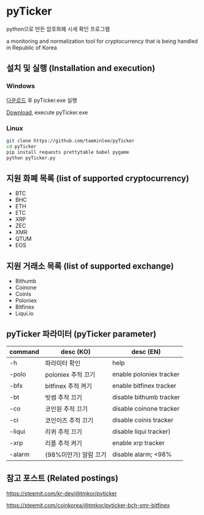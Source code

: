 # pyTicker

python으로 만든 암호화폐 시세 확인 프로그램

a monitoring and normalization tool for cryptocurrency that is being handled in Republic of Korea

## 설치 및 실행 (Installation and execution)

### Windows

[다운로드](https://github.com/taeminlee/pyTicker/releases/) 후 pyTicker.exe 실행

[Download](https://github.com/taeminlee/pyTicker/releases/), execute pyTicker.exe

### Linux

```bash
git clone https://github.com/taeminlee/pyTicker
cd pyTicker
pip install requests prettytable babel pygame
python pyTicker.py
```

## 지원 화폐 목록 (list of supported cryptocurrency)

- BTC
- BHC
- ETH
- ETC
- XRP
- ZEC
- XMR
- QTUM
- EOS

## 지원 거래소 목록 (list of supported exchange)

- Bithumb
- Coinone
- CoinIs
- Poloniex
- Bitfinex
- Liqui.io

## pyTicker 파라미터 (pyTicker parameter)

|command|desc (KO)|desc (EN)|
|-------|----|----|
|-h |파라미터 확인 |help|
|-polo|poloniex 추적 끄기 |enable poloniex tracker|
|-bfx|bitfinex 추적 켜기 |enable bitfinex tracker|
|-bt|빗썸 추적 끄기 |disable bithumb tracker|
|-co|코인원 추적 끄기 |disable coinone tracker|
|-ci|코인이즈 추적 끄기 |disable coinis tracker|
|-liqui|리퀴 추적 끄기 |disable liqui tracker)
|-xrp|리플 추적 켜기 |enable xrp tracker|
|-alarm|(98%미만가) 알람 끄기 |disable alarm; <98%|

## 참고 포스트 (Related postings)

https://steemit.com/kr-dev/@tmkor/pyticker

https://steemit.com/coinkorea/@tmkor/pyticker-bch-xmr-bitfinex